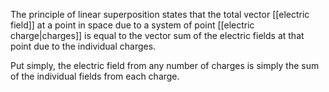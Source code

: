 The principle of linear superposition states that the total vector [[electric field]] at a point in space due to a system of point [[electric charge|charges]] is equal to the vector sum of the electric fields at that point due to the individual charges.

Put simply, the electric field from any number of charges is simply the sum of the individual fields from each charge.
